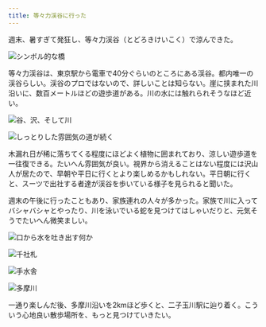 ```yaml
---
title: 等々力渓谷に行った
---
```

週末、暑すぎて発狂し、等々力渓谷（とどろきけいこく）で涼んできた。

![](https://lh4.googleusercontent.com/pnrWsXn2__rIXIxVd8RVmIoW6PpqHax_XB-XrxW2NU6pQ1yMkQH2NSj-UNN8VkYdp4LnEgF33GqmWRCjtNP6AA4oNEpSd2iHuyXc-9Bi5t7cKKJMxZeIfBIEnRi4zsHb3W-Yn9GMzWwqswXjkRgLz4f6Bmutm9SRhR8iTKDezpMkEHI3uOUcKiIHOg "シンボル的な橋")

等々力渓谷は、東京駅から電車で40分ぐらいのところにある渓谷。都内唯一の渓谷らしい。渓谷のプロではないので、詳しいことは知らない。崖に挟まれた川沿いに、数百メートルほどの遊歩道がある。川の水には触れられそうなほど近い。

![](https://lh3.googleusercontent.com/1WTSxtNhtyoT41BM8g4wtgdBT1fJOflw2RWIlbvIN3ZPAgZIAJMvzw5k51XHwUUxdpva8FdoGqZV1a-dOS55jQenHVw7Ia-0sznH7LTj5keDnl-potLcA1bUT5sRpkDmRYvavEjq6_C6YmUuqpMl5ggwcNBsvyL7IbiSYHI2vptcunTOSQNHyOaAfw "谷、沢、そして川")

![](https://lh5.googleusercontent.com/_XISVMShsXn-7r3ijvyM4zirNrz3fVx_9Lbn95erzGv7PE3mPLQPRbUdAfZ7viSaGUm0LyHHX42rUYZiVKgKzmO3hkoe6IhKQK0W0RojqGuRZJnnCKREo3471atHdJmBTXBrcAVhXIEWthmH_OTLnUY_J-bMQh4ptcQMF705tUnwzBp4egMMXh2iwQ "しっとりした雰囲気の道が続く")

木漏れ日が稀に落ちてくる程度にほどよく植物に囲まれており、涼しい遊歩道を一往復できる。たいへん雰囲気が良い。視界から消えることはない程度には沢山人が居たので、早朝や平日に行くとより楽しめるかもしれない。平日朝に行くと、スーツで出社する者達が渓谷を歩いている様子を見られると聞いた。

週末の午後に行ったこともあり、家族連れの人々が多かった。家族で川に入ってバシャバシャとやったり、川を泳いでいる蛇を見つけてはしゃいだりと、元気そうでたいへん微笑ましい。

![](https://lh5.googleusercontent.com/qmeXCOU0vc6nVjryvR1tIcn9gBkyCWYVx2dv_g6xPVvAmyUbmUXiaTaOFOQYZ1PLapSvEJUzqTQdQ-b18MH5J0xKC46FRS9icc8Xc4XH9ZlVWdtp-CRJXUwsBNW99CzD7FvvBfHvojgNvM5Xfp06mq-2i_FMLAyVethDR85RrD17tlSsD6Avtzr4Bg "口から水を吐き出す何か")

![](https://lh6.googleusercontent.com/J5RfO9ZGOTbNayA8UZiqv_yHxJN_RJI4xKUyril9j3xgTXjzSXoB2Ws17Lu3foJRz2OPQSF3bEUP4ypDyO5f_GKo_z9iLnMmp81MBIm9NUirpQ6wFVpvkjpVnmYpOXV1J9wwyshauX5EXKrWjKbtTYuR9-xL2wlcuGfcIF2YwM5dHg9oNb68Yq5QRw "千社札")

![](https://lh5.googleusercontent.com/dDCptvap6Xiu9eqfeN2hq4ym3blzyLqQpDnzlMCc_3j6WbSmneLBFms-cNZ4hQCSoVhyymRS5C9_N9lPlZw1ovY0ALnxdr4UhnpAKcnculJrlScjAm8SAGTZyw4z8IxDhgs_8VfQe-4XOPB2zYzHMMsHnlqvO3XRzzqHpnU7pqS2HfAtwEcg4Qx2sw "手水舎")

![](https://lh5.googleusercontent.com/RuAityO9LRyqf2-FuGGBV76J3xwFMB2XIs-O335usEfFt-T_GYdxC2_dYyX0ZdverIe9yKLRQmh8a82-xHLx7QxyADu0owsTzWd8QatzcKPpM-HzYG9_1vX34DHvhYnXS6KOmIP2uUlet6fQkpzpP7UWix0Qf_mJV1bjRqvqw3ErFyZa4_myP936BQ "多摩川")

一通り楽しんだ後、多摩川沿いを2kmほど歩くと、二子玉川駅に辿り着く。こういう心地良い散歩場所を、もっと見つけていきたい。
